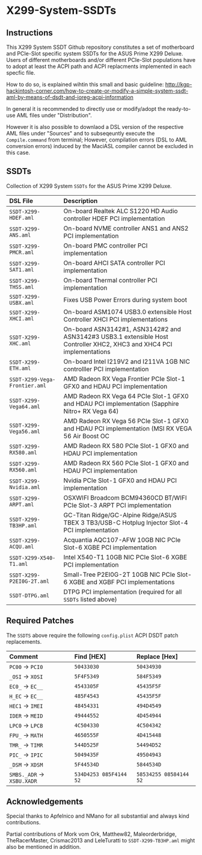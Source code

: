 # X299-System-SSDTs

## Instructions

This X299 System SSDT Github repository constitutes a set of motherboard and PCIe-Slot specific system SSDTs for the ASUS Prime X299 Deluxe. Users of different motherboards and/or different PCIe-Slot populations have to adopt at least the ACPI path and ACPI replacments implemented in each specfic file. 

How to do so, is explained wihtin this small and basic guideline:
http://kgp-hackintosh-corner.com/how-to-create-or-modify-a-simple-system-ssdt-aml-by-means-of-dsdt-and-ioreg-acpi-information

In general it is recommended to directly use or modify/adopt the ready-to-use AML files under "Distribution".

However it is also possible to downlaod a DSL version of the respective AML files under "Sources"
and to subseqeuntly execute the `Compile.command` from terminal; However, compilation errors (DSL to AML conversion errors) induced by the MaciASL compiler cannot be excluded in this case. 


## SSDTs

Collection of X299 System `SSDTs` for the ASUS Prime X299 Deluxe.

| DSL File | Description |
| :------- | :---------- |
| `SSDT-X299-HDEF.aml` | On-board Realtek ALC S1220 HD Audio controller HDEF PCI implementation |
| `SSDT-X299-ANS.aml` | On-board NVME controller ANS1 and ANS2 PCI implementation |
| `SSDT-X299-PMCR.aml` | On-board PMC controller PCI implementation |
| `SSDT-X299-SAT1.aml` | On-board AHCI SATA controller PCI implementation |
| `SSDT-X299-THSS.aml` | On-board Thermal controller PCI implementation |
| `SSDT-X299-USBX.aml` | Fixes USB Power Errors during system boot |
| `SSDT-X299-XHCI.aml` | On-board ASM1074 USB3.0 extensible Host Controller XHCI PCI implementations |
| `SSDT-X299-XHC.aml` | On-board ASN3142#1, ASN3142#2 and ASN3142#3 USB3.1 extensible Host Controller XHC2, XHC3 and XHC4 PCI implementations |
| `SSDT-X299-ETH.aml` | On-board Intel I219V2 and I211VA 1GB NIC controlller PCI implementation |
| `SSDT-X299-Vega-Frontier.aml` | AMD Radeon RX Vega Frontier PCIe Slot-1 GFX0 and HDAU PCI implementation |
| `SSDT-X299-Vega64.aml` | AMD Radeon RX Vega 64 PCIe Slot-1 GFX0 and HDAU PCI implementation (Sapphire Nitro+ RX Vega 64)  |
| `SSDT-X299-Vega56.aml` | AMD Radeon RX Vega 56 PCIe Slot-1 GFX0 and HDAU PCI implementation (MSI RX VEGA 56 Air Boost OC |
| `SSDT-X299-RX580.aml` | AMD Radeon RX 580 PCIe Slot-1 GFX0 and HDAU PCI implementation |
| `SSDT-X299-RX560.aml` | AMD Radeon RX 560 PCIe Slot-1 GFX0 and HDAU PCI implementation |
| `SSDT-X299-Nvidia.aml` | Nvidia PCIe Slot-1 GFX0 and HDAU PCI implementation |
| `SSDT-X299-ARPT.aml` | OSXWIFI Broadcom BCM94360CD BT/WIFI PCIe Slot-3 ARPT PCI implementation |
| `SSDT-X299-TB3HP.aml` | GC-Titan Ridge/GC-Alpine Ridge/ASUS TBEX 3 TB3/USB-C Hotplug Injector Slot-4 PCI implementation |
| `SSDT-X299-ACQU.aml` | Acquantia AQC107-AFW 10GB NIC PCIe Slot-6 XGBE PCI implementation |
| `SSDT-X299-X540-T1.aml` | Intel X540-T1 10GB NIC PCIe Slot-6 XGBE PCI implementation |
| `SSDT-X299-P2EI0G-2T.aml` | Small-Tree P2EI0G-2T 10GB NIC PCIe Slot-6 XGBE and XGBF PCI implementations |
| `SSDT-DTPG.aml` | DTPG PCI implementation (required for all `SSDTs` listed above) |

## Required Patches

The `SSDTS` above require the following `config.plist` ACPI DSDT patch replacements.

| Comment | Find [HEX] | Replace [Hex] |
| :------ | :--------- | :----------- |
| `PC00` &rarr; `PCI0` | `50433030` | `50434930` |
| `_OSI` &rarr; `XOSI` | `5F4F5349` | `584F5349` |
| `EC0_` &rarr; `EC__` | `4543305F` | `45435F5F` |
| `H_EC` &rarr; `EC__` | `485F4543` | `45435F5F` |
| `HEC1` &rarr; `IMEI` | `48454331` | `494D4549` |
| `IDER` &rarr; `MEID` | `49444552` | `4D454944` |
| `LPC0` &rarr; `LPCB` | `4C504330` | `4C504342` |
| `FPU_` &rarr; `MATH` | `4650555F` | `4D415448` |
| `TMR_` &rarr; `TIMR` | `544D525F` | `54494D52` |
| `PIC_` &rarr; `IPIC` | `5049435F` | `49504943` |
| `_DSM` &rarr; `XDSM` | `5F44534D` | `5844534D` |
| `SMBS._ADR` &rarr; `XSBU.XADR` | `534D4253 085F4144 52` | `58534255 08584144 52` |

## Acknowledgements

Special thanks to Apfelnico and NMano for all substantial and always kind contributions.

Partial contributions of Mork vom Ork, Matthew82, Maleorderbridge, TheRacerMaster, Crismac2013 and LeleTuratti to `SSDT-X299-TB3HP.aml` might also be mentioned in addition.
